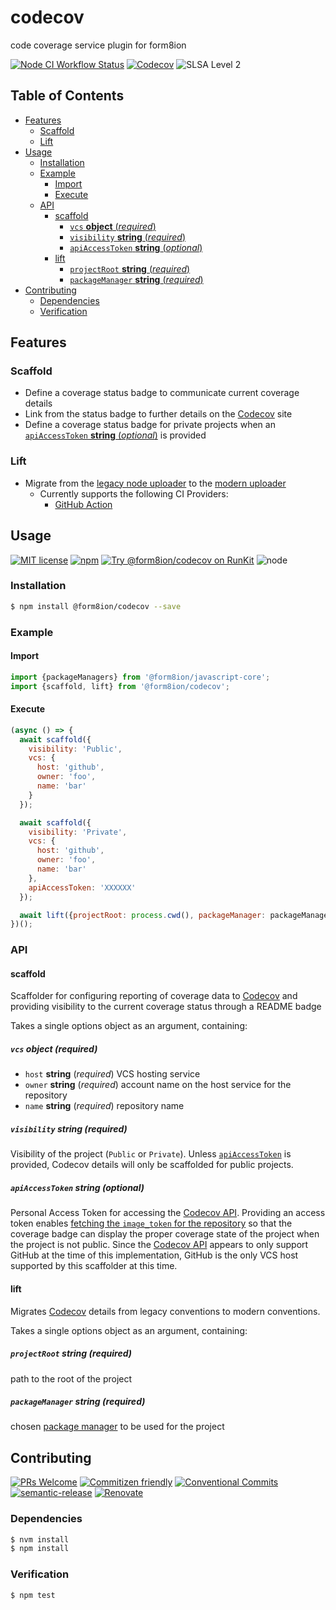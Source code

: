 # codecov

code coverage service plugin for form8ion

<!--status-badges start -->

[![Node CI Workflow Status][github-actions-ci-badge]][github-actions-ci-link]
[![Codecov][coverage-badge]][coverage-link]
![SLSA Level 2][slsa-badge]

<!--status-badges end -->

## Table of Contents

* [Features](#features)
  * [Scaffold](#scaffold)
  * [Lift](#lift)
* [Usage](#usage)
  * [Installation](#installation)
  * [Example](#example)
    * [Import](#import)
    * [Execute](#execute)
  * [API](#api)
    * [scaffold](#scaffold-1)
      * [`vcs` __object__ (_required_)](#vcs-object-required)
      * [`visibility` __string__ (_required_)](#visibility-string-required)
      * [`apiAccessToken` __string__ (_optional_)](#apiaccesstoken-string-optional)
    * [lift](#lift-1)
      * [`projectRoot` __string__ (_required_)](#projectroot-string-required)
      * [`packageManager` __string__ (_required_)](#packagemanager-string-required)
* [Contributing](#contributing)
  * [Dependencies](#dependencies)
  * [Verification](#verification)

## Features

### Scaffold

* Define a coverage status badge to communicate current coverage details
* Link from the status badge to further details on the [Codecov](https://codecov.io/)
  site
* Define a coverage status badge for private projects when an [`apiAccessToken` __string__ (_optional_)](#apiaccesstoken-string-optional)
  is provided

### Lift

* Migrate from the [legacy node uploader](https://github.com/codecov/codecov-node)
  to the [modern uploader](https://docs.codecov.com/docs/codecov-uploader)
  * Currently supports the following CI Providers:
    * [GitHub Action](https://github.com/marketplace/actions/codecov)

## Usage

<!--consumer-badges start -->

[![MIT license][license-badge]][license-link]
[![npm][npm-badge]][npm-link]
[![Try @form8ion/codecov on RunKit][runkit-badge]][runkit-link]
![node][node-badge]

<!--consumer-badges end -->

### Installation

```sh
$ npm install @form8ion/codecov --save
```

### Example

#### Import

```javascript
import {packageManagers} from '@form8ion/javascript-core';
import {scaffold, lift} from '@form8ion/codecov';
```

#### Execute

```javascript
(async () => {
  await scaffold({
    visibility: 'Public',
    vcs: {
      host: 'github',
      owner: 'foo',
      name: 'bar'
    }
  });

  await scaffold({
    visibility: 'Private',
    vcs: {
      host: 'github',
      owner: 'foo',
      name: 'bar'
    },
    apiAccessToken: 'XXXXXX'
  });

  await lift({projectRoot: process.cwd(), packageManager: packageManagers.NPM});
})();
```

### API

#### scaffold

Scaffolder for configuring reporting of coverage data to [Codecov](https://codecov.io/)
and providing visibility to the current coverage status through a README badge

Takes a single options object as an argument, containing:

##### `vcs` __object__ (_required_)

* `host` __string__ (_required_)
  VCS hosting service
* `owner` __string__ (_required_)
  account name on the host service for the repository
* `name` __string__ (_required_)
  repository name

##### `visibility` __string__ (_required_)

Visibility of the project (`Public` or `Private`).
Unless [`apiAccessToken`](#apiaccesstoken-string-optional) is provided, Codecov
details will only be scaffolded for public projects.

##### `apiAccessToken` __string__ (_optional_)

Personal Access Token for accessing the [Codecov API](https://docs.codecov.com/reference).
Providing an access token enables [fetching the `image_token` for the repository](https://docs.codecov.com/reference/repositories#get-a-single-repository)
so that the coverage badge can display the proper coverage state of the
project when the project is not public.
Since the [Codecov API](https://docs.codecov.com/reference) appears to only
support GitHub at the time of this implementation, GitHub is the only VCS host
supported by this scaffolder at this time.

#### lift

Migrates [Codecov](https://codecov.io/) details from legacy conventions to
modern conventions.

Takes a single options object as an argument, containing:

##### `projectRoot` __string__ (_required_)

path to the root of the project

##### `packageManager` __string__ (_required_)

chosen [package manager](https://github.com/form8ion/javascript-core#packagemanagers)
to be used for the project

## Contributing

<!--contribution-badges start -->

[![PRs Welcome][PRs-badge]][PRs-link]
[![Commitizen friendly][commitizen-badge]][commitizen-link]
[![Conventional Commits][commit-convention-badge]][commit-convention-link]
[![semantic-release][semantic-release-badge]][semantic-release-link]
[![Renovate][renovate-badge]][renovate-link]

<!--contribution-badges end -->

### Dependencies

```sh
$ nvm install
$ npm install
```

### Verification

```sh
$ npm test
```

[PRs-link]: http://makeapullrequest.com

[PRs-badge]: https://img.shields.io/badge/PRs-welcome-brightgreen.svg

[commitizen-link]: http://commitizen.github.io/cz-cli/

[commitizen-badge]: https://img.shields.io/badge/commitizen-friendly-brightgreen.svg

[commit-convention-link]: https://conventionalcommits.org

[commit-convention-badge]: https://img.shields.io/badge/Conventional%20Commits-1.0.0-yellow.svg

[semantic-release-link]: https://github.com/semantic-release/semantic-release

[semantic-release-badge]: https://img.shields.io/badge/semantic--release-angular-e10079?logo=semantic-release

[renovate-link]: https://renovatebot.com

[renovate-badge]: https://img.shields.io/badge/renovate-enabled-brightgreen.svg?logo=renovatebot

[github-actions-ci-link]: https://github.com/form8ion/codecov/actions?query=workflow%3A%22Node.js+CI%22+branch%3Amaster

[github-actions-ci-badge]: https://github.com/form8ion/codecov/workflows/Node.js%20CI/badge.svg

[coverage-link]: https://codecov.io/github/form8ion/codecov

[coverage-badge]: https://img.shields.io/codecov/c/github/form8ion/codecov.svg

[license-link]: LICENSE

[license-badge]: https://img.shields.io/github/license/form8ion/codecov.svg

[npm-link]: https://www.npmjs.com/package/@form8ion/codecov

[npm-badge]: https://img.shields.io/npm/v/@form8ion/codecov.svg

[runkit-link]: https://npm.runkit.com/@form8ion/codecov

[runkit-badge]: https://badge.runkitcdn.com/@form8ion/codecov.svg

[node-badge]: https://img.shields.io/node/v/@form8ion/codecov?logo=node.js

[slsa-badge]: https://slsa.dev/images/gh-badge-level2.svg
